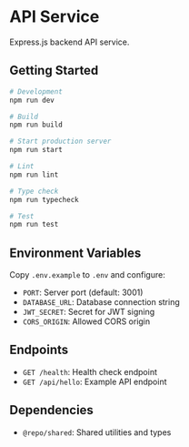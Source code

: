 # API Service

Express.js backend API service.

## Getting Started

```bash
# Development
npm run dev

# Build
npm run build

# Start production server
npm run start

# Lint
npm run lint

# Type check
npm run typecheck

# Test
npm run test
```

## Environment Variables

Copy `.env.example` to `.env` and configure:

- `PORT`: Server port (default: 3001)
- `DATABASE_URL`: Database connection string
- `JWT_SECRET`: Secret for JWT signing
- `CORS_ORIGIN`: Allowed CORS origin

## Endpoints

- `GET /health`: Health check endpoint
- `GET /api/hello`: Example API endpoint

## Dependencies

- `@repo/shared`: Shared utilities and types
